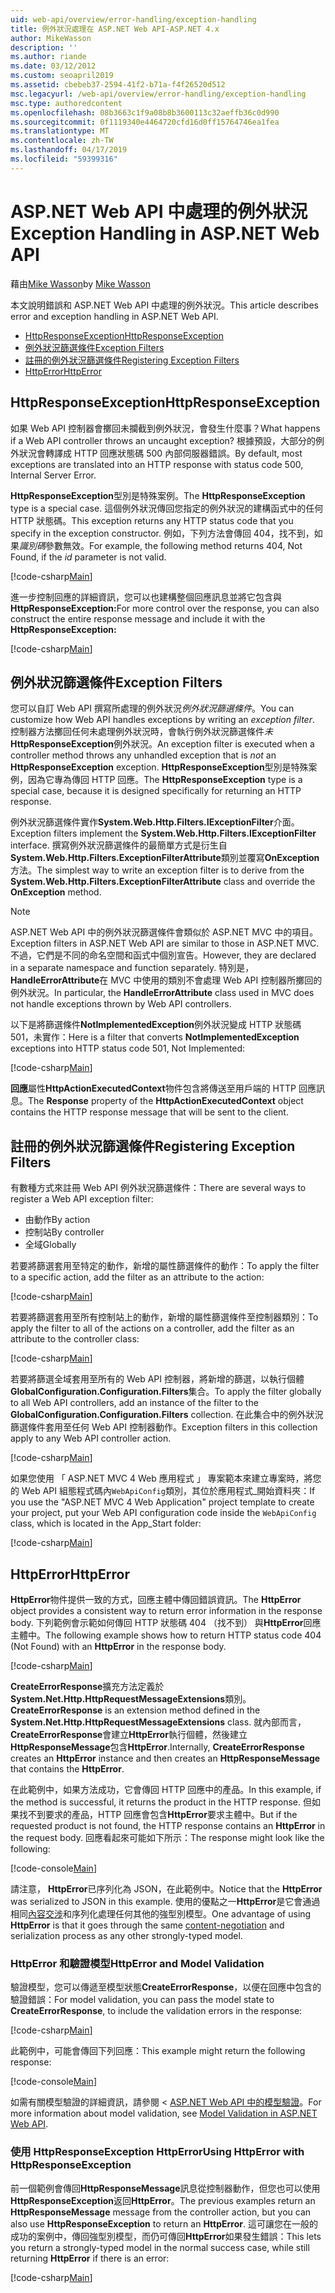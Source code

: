 ```yaml
---
uid: web-api/overview/error-handling/exception-handling
title: 例外狀況處理在 ASP.NET Web API-ASP.NET 4.x
author: MikeWasson
description: ''
ms.author: riande
ms.date: 03/12/2012
ms.custom: seoapril2019
ms.assetid: cbebeb37-2594-41f2-b71a-f4f26520d512
msc.legacyurl: /web-api/overview/error-handling/exception-handling
msc.type: authoredcontent
ms.openlocfilehash: 08b3663c1f9a08b8b3600113c32aeffb36c0d990
ms.sourcegitcommit: 0f1119340e4464720cfd16d0ff15764746ea1fea
ms.translationtype: MT
ms.contentlocale: zh-TW
ms.lasthandoff: 04/17/2019
ms.locfileid: "59399316"
---
```

# <a name="exception-handling-in-aspnet-web-api"></a><span data-ttu-id="4c898-102">ASP.NET Web API 中處理的例外狀況</span><span class="sxs-lookup"><span data-stu-id="4c898-102">Exception Handling in ASP.NET Web API</span></span>

<span data-ttu-id="4c898-103">藉由[Mike Wasson](https://github.com/MikeWasson)</span><span class="sxs-lookup"><span data-stu-id="4c898-103">by [Mike Wasson](https://github.com/MikeWasson)</span></span>

<span data-ttu-id="4c898-104">本文說明錯誤和 ASP.NET Web API 中處理的例外狀況。</span><span class="sxs-lookup"><span data-stu-id="4c898-104">This article describes error and exception handling in ASP.NET Web API.</span></span>

- [<span data-ttu-id="4c898-105">HttpResponseException</span><span class="sxs-lookup"><span data-stu-id="4c898-105">HttpResponseException</span></span>](#httpresponserexception)
- [<span data-ttu-id="4c898-106">例外狀況篩選條件</span><span class="sxs-lookup"><span data-stu-id="4c898-106">Exception Filters</span></span>](#exception_filters)
- [<span data-ttu-id="4c898-107">註冊的例外狀況篩選條件</span><span class="sxs-lookup"><span data-stu-id="4c898-107">Registering Exception Filters</span></span>](#registering_exception_filters)
- [<span data-ttu-id="4c898-108">HttpError</span><span class="sxs-lookup"><span data-stu-id="4c898-108">HttpError</span></span>](#httperror)

<a id="httpresponserexception"></a>
## <a name="httpresponseexception"></a><span data-ttu-id="4c898-109">HttpResponseException</span><span class="sxs-lookup"><span data-stu-id="4c898-109">HttpResponseException</span></span>

<span data-ttu-id="4c898-110">如果 Web API 控制器會擲回未攔截到例外狀況，會發生什麼事？</span><span class="sxs-lookup"><span data-stu-id="4c898-110">What happens if a Web API controller throws an uncaught exception?</span></span> <span data-ttu-id="4c898-111">根據預設，大部分的例外狀況會轉譯成 HTTP 回應狀態碼 500 內部伺服器錯誤。</span><span class="sxs-lookup"><span data-stu-id="4c898-111">By default, most exceptions are translated into an HTTP response with status code 500, Internal Server Error.</span></span>

<span data-ttu-id="4c898-112">**HttpResponseException**型別是特殊案例。</span><span class="sxs-lookup"><span data-stu-id="4c898-112">The **HttpResponseException** type is a special case.</span></span> <span data-ttu-id="4c898-113">這個例外狀況傳回您指定的例外狀況的建構函式中的任何 HTTP 狀態碼。</span><span class="sxs-lookup"><span data-stu-id="4c898-113">This exception returns any HTTP status code that you specify in the exception constructor.</span></span> <span data-ttu-id="4c898-114">例如，下列方法會傳回 404，找不到，如果*識別碼*參數無效。</span><span class="sxs-lookup"><span data-stu-id="4c898-114">For example, the following method returns 404, Not Found, if the *id* parameter is not valid.</span></span>

[!code-csharp[Main](exception-handling/samples/sample1.cs)]

<span data-ttu-id="4c898-115">進一步控制回應的詳細資訊，您可以也建構整個回應訊息並將它包含與**HttpResponseException:**</span><span class="sxs-lookup"><span data-stu-id="4c898-115">For more control over the response, you can also construct the entire response message and include it with the **HttpResponseException:**</span></span> 

[!code-csharp[Main](exception-handling/samples/sample2.cs)]

<a id="exception_filters"></a>
## <a name="exception-filters"></a><span data-ttu-id="4c898-116">例外狀況篩選條件</span><span class="sxs-lookup"><span data-stu-id="4c898-116">Exception Filters</span></span>

<span data-ttu-id="4c898-117">您可以自訂 Web API 撰寫所處理的例外狀況*例外狀況篩選條件*。</span><span class="sxs-lookup"><span data-stu-id="4c898-117">You can customize how Web API handles exceptions by writing an *exception filter*.</span></span> <span data-ttu-id="4c898-118">控制器方法擲回任何未處理例外狀況時，會執行例外狀況篩選條件*未* **HttpResponseException**例外狀況。</span><span class="sxs-lookup"><span data-stu-id="4c898-118">An exception filter is executed when a controller method throws any unhandled exception that is *not* an **HttpResponseException** exception.</span></span> <span data-ttu-id="4c898-119">**HttpResponseException**型別是特殊案例，因為它專為傳回 HTTP 回應。</span><span class="sxs-lookup"><span data-stu-id="4c898-119">The **HttpResponseException** type is a special case, because it is designed specifically for returning an HTTP response.</span></span>

<span data-ttu-id="4c898-120">例外狀況篩選條件實作**System.Web.Http.Filters.IExceptionFilter**介面。</span><span class="sxs-lookup"><span data-stu-id="4c898-120">Exception filters implement the **System.Web.Http.Filters.IExceptionFilter** interface.</span></span> <span data-ttu-id="4c898-121">撰寫例外狀況篩選條件的最簡單方式是衍生自**System.Web.Http.Filters.ExceptionFilterAttribute**類別並覆寫**OnException**方法。</span><span class="sxs-lookup"><span data-stu-id="4c898-121">The simplest way to write an exception filter is to derive from the **System.Web.Http.Filters.ExceptionFilterAttribute** class and override the **OnException** method.</span></span>

> [!NOTE]
> <span data-ttu-id="4c898-122">ASP.NET Web API 中的例外狀況篩選條件會類似於 ASP.NET MVC 中的項目。</span><span class="sxs-lookup"><span data-stu-id="4c898-122">Exception filters in ASP.NET Web API are similar to those in ASP.NET MVC.</span></span> <span data-ttu-id="4c898-123">不過，它們是不同的命名空間和函式中個別宣告。</span><span class="sxs-lookup"><span data-stu-id="4c898-123">However, they are declared in a separate namespace and function separately.</span></span> <span data-ttu-id="4c898-124">特別是， **HandleErrorAttribute**在 MVC 中使用的類別不會處理 Web API 控制器所擲回的例外狀況。</span><span class="sxs-lookup"><span data-stu-id="4c898-124">In particular, the **HandleErrorAttribute** class used in MVC does not handle exceptions thrown by Web API controllers.</span></span>


<span data-ttu-id="4c898-125">以下是將篩選條件**NotImplementedException**例外狀況變成 HTTP 狀態碼 501，未實作：</span><span class="sxs-lookup"><span data-stu-id="4c898-125">Here is a filter that converts **NotImplementedException** exceptions into HTTP status code 501, Not Implemented:</span></span>

[!code-csharp[Main](exception-handling/samples/sample3.cs)]

<span data-ttu-id="4c898-126">**回應**屬性**HttpActionExecutedContext**物件包含將傳送至用戶端的 HTTP 回應訊息。</span><span class="sxs-lookup"><span data-stu-id="4c898-126">The **Response** property of the **HttpActionExecutedContext** object contains the HTTP response message that will be sent to the client.</span></span>

<a id="registering_exception_filters"></a>
## <a name="registering-exception-filters"></a><span data-ttu-id="4c898-127">註冊的例外狀況篩選條件</span><span class="sxs-lookup"><span data-stu-id="4c898-127">Registering Exception Filters</span></span>

<span data-ttu-id="4c898-128">有數種方式來註冊 Web API 例外狀況篩選條件：</span><span class="sxs-lookup"><span data-stu-id="4c898-128">There are several ways to register a Web API exception filter:</span></span>

- <span data-ttu-id="4c898-129">由動作</span><span class="sxs-lookup"><span data-stu-id="4c898-129">By action</span></span>
- <span data-ttu-id="4c898-130">控制站</span><span class="sxs-lookup"><span data-stu-id="4c898-130">By controller</span></span>
- <span data-ttu-id="4c898-131">全域</span><span class="sxs-lookup"><span data-stu-id="4c898-131">Globally</span></span>

<span data-ttu-id="4c898-132">若要將篩選套用至特定的動作，新增的屬性篩選條件的動作：</span><span class="sxs-lookup"><span data-stu-id="4c898-132">To apply the filter to a specific action, add the filter as an attribute to the action:</span></span>

[!code-csharp[Main](exception-handling/samples/sample4.cs)]

<span data-ttu-id="4c898-133">若要將篩選套用至所有控制站上的動作，新增的屬性篩選條件至控制器類別：</span><span class="sxs-lookup"><span data-stu-id="4c898-133">To apply the filter to all of the actions on a controller, add the filter as an attribute to the controller class:</span></span>

[!code-csharp[Main](exception-handling/samples/sample5.cs)]

<span data-ttu-id="4c898-134">若要將篩選全域套用至所有的 Web API 控制器，將新增的篩選，以執行個體**GlobalConfiguration.Configuration.Filters**集合。</span><span class="sxs-lookup"><span data-stu-id="4c898-134">To apply the filter globally to all Web API controllers, add an instance of the filter to the **GlobalConfiguration.Configuration.Filters** collection.</span></span> <span data-ttu-id="4c898-135">在此集合中的例外狀況篩選條件套用至任何 Web API 控制器動作。</span><span class="sxs-lookup"><span data-stu-id="4c898-135">Exception filters in this collection apply to any Web API controller action.</span></span>

[!code-csharp[Main](exception-handling/samples/sample6.cs)]

<span data-ttu-id="4c898-136">如果您使用 「 ASP.NET MVC 4 Web 應用程式 」 專案範本來建立專案時，將您的 Web API 組態程式碼內`WebApiConfig`類別，其位於應用程式\_開始資料夾：</span><span class="sxs-lookup"><span data-stu-id="4c898-136">If you use the "ASP.NET MVC 4 Web Application" project template to create your project, put your Web API configuration code inside the `WebApiConfig` class, which is located in the App\_Start folder:</span></span>

[!code-csharp[Main](exception-handling/samples/sample7.cs?highlight=5)]

<a id="httperror"></a>
## <a name="httperror"></a><span data-ttu-id="4c898-137">HttpError</span><span class="sxs-lookup"><span data-stu-id="4c898-137">HttpError</span></span>

<span data-ttu-id="4c898-138">**HttpError**物件提供一致的方式，回應主體中傳回錯誤資訊。</span><span class="sxs-lookup"><span data-stu-id="4c898-138">The **HttpError** object provides a consistent way to return error information in the response body.</span></span> <span data-ttu-id="4c898-139">下列範例會示範如何傳回 HTTP 狀態碼 404 （找不到） 與**HttpError**回應主體中。</span><span class="sxs-lookup"><span data-stu-id="4c898-139">The following example shows how to return HTTP status code 404 (Not Found) with an **HttpError** in the response body.</span></span>

[!code-csharp[Main](exception-handling/samples/sample8.cs)]

<span data-ttu-id="4c898-140">**CreateErrorResponse**擴充方法定義於**System.Net.Http.HttpRequestMessageExtensions**類別。</span><span class="sxs-lookup"><span data-stu-id="4c898-140">**CreateErrorResponse** is an extension method defined in the **System.Net.Http.HttpRequestMessageExtensions** class.</span></span> <span data-ttu-id="4c898-141">就內部而言， **CreateErrorResponse**會建立**HttpError**執行個體，然後建立**HttpResponseMessage**包含**HttpError**.</span><span class="sxs-lookup"><span data-stu-id="4c898-141">Internally, **CreateErrorResponse** creates an **HttpError** instance and then creates an **HttpResponseMessage** that contains the **HttpError**.</span></span>

<span data-ttu-id="4c898-142">在此範例中，如果方法成功，它會傳回 HTTP 回應中的產品。</span><span class="sxs-lookup"><span data-stu-id="4c898-142">In this example, if the method is successful, it returns the product in the HTTP response.</span></span> <span data-ttu-id="4c898-143">但如果找不到要求的產品，HTTP 回應會包含**HttpError**要求主體中。</span><span class="sxs-lookup"><span data-stu-id="4c898-143">But if the requested product is not found, the HTTP response contains an **HttpError** in the request body.</span></span> <span data-ttu-id="4c898-144">回應看起來可能如下所示：</span><span class="sxs-lookup"><span data-stu-id="4c898-144">The response might look like the following:</span></span>

[!code-console[Main](exception-handling/samples/sample9.cmd)]

<span data-ttu-id="4c898-145">請注意， **HttpError**已序列化為 JSON，在此範例中。</span><span class="sxs-lookup"><span data-stu-id="4c898-145">Notice that the **HttpError** was serialized to JSON in this example.</span></span> <span data-ttu-id="4c898-146">使用的優點之一**HttpError**是它會通過相同[內容交涉](../formats-and-model-binding/content-negotiation.md)和序列化處理任何其他的強型別模型。</span><span class="sxs-lookup"><span data-stu-id="4c898-146">One advantage of using **HttpError** is that it goes through the same [content-negotiation](../formats-and-model-binding/content-negotiation.md) and serialization process as any other strongly-typed model.</span></span>

### <a name="httperror-and-model-validation"></a><span data-ttu-id="4c898-147">HttpError 和驗證模型</span><span class="sxs-lookup"><span data-stu-id="4c898-147">HttpError and Model Validation</span></span>

<span data-ttu-id="4c898-148">驗證模型，您可以傳遞至模型狀態**CreateErrorResponse**，以便在回應中包含的驗證錯誤：</span><span class="sxs-lookup"><span data-stu-id="4c898-148">For model validation, you can pass the model state to **CreateErrorResponse**, to include the validation errors in the response:</span></span>

[!code-csharp[Main](exception-handling/samples/sample10.cs)]

<span data-ttu-id="4c898-149">此範例中，可能會傳回下列回應：</span><span class="sxs-lookup"><span data-stu-id="4c898-149">This example might return the following response:</span></span>

[!code-console[Main](exception-handling/samples/sample11.cmd)]

<span data-ttu-id="4c898-150">如需有關模型驗證的詳細資訊，請參閱 < [ASP.NET Web API 中的模型驗證](../formats-and-model-binding/model-validation-in-aspnet-web-api.md)。</span><span class="sxs-lookup"><span data-stu-id="4c898-150">For more information about model validation, see [Model Validation in ASP.NET Web API](../formats-and-model-binding/model-validation-in-aspnet-web-api.md).</span></span>

### <a name="using-httperror-with-httpresponseexception"></a><span data-ttu-id="4c898-151">使用 HttpResponseException HttpError</span><span class="sxs-lookup"><span data-stu-id="4c898-151">Using HttpError with HttpResponseException</span></span>

<span data-ttu-id="4c898-152">前一個範例會傳回**HttpResponseMessage**訊息從控制器動作，但您也可以使用**HttpResponseException**返回**HttpError**。</span><span class="sxs-lookup"><span data-stu-id="4c898-152">The previous examples return an **HttpResponseMessage** message from the controller action, but you can also use **HttpResponseException** to return an **HttpError**.</span></span> <span data-ttu-id="4c898-153">這可讓您在一般的成功的案例中，傳回強型別模型，而仍可傳回**HttpError**如果發生錯誤：</span><span class="sxs-lookup"><span data-stu-id="4c898-153">This lets you return a strongly-typed model in the normal success case, while still returning **HttpError** if there is an error:</span></span>

[!code-csharp[Main](exception-handling/samples/sample12.cs)]

